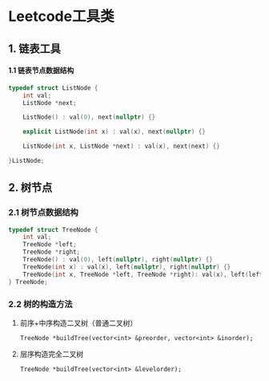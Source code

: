 # Leetcode工具类

## 1. 链表工具

#### 1.1 链表节点数据结构

```c++
typedef struct ListNode {
    int val;
    ListNode *next;

    ListNode() : val(0), next(nullptr) {}

    explicit ListNode(int x) : val(x), next(nullptr) {}

    ListNode(int x, ListNode *next) : val(x), next(next) {}

}ListNode;
```



## 2. 树节点

### 2.1 树节点数据结构

```c++
typedef struct TreeNode {
    int val;
    TreeNode *left;
    TreeNode *right;
    TreeNode() : val(0), left(nullptr), right(nullptr) {}
    TreeNode(int x) : val(x), left(nullptr), right(nullptr) {}
    TreeNode(int x, TreeNode *left, TreeNode *right): val(x), left(left), right(right) {}
} TreeNode;
```

### 2.2 树的构造方法

1. 前序+中序构造二叉树（普通二叉树）

   `TreeNode *buildTree(vector<int> &preorder, vector<int> &inorder);`

2. 层序构造完全二叉树

   `TreeNode *buildTree(vector<int> &levelorder);`